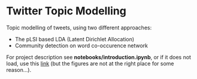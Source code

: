 # Twitter Topic Modelling

Topic modelling of tweets, using two different approaches:
- The pLSI based LDA (Latent Dirichlet Allocation)
- Community detection on word co-occurence network 

For project description see **notebooks/introduction.ipynb**, or if it does not load, use this [link](http://htmlpreview.github.io/?https://github.com/TandemElephant/twitter-topic-modelling/blob/master/notebooks/introduction.html) (but the figures are not at the right place for some reason...).
